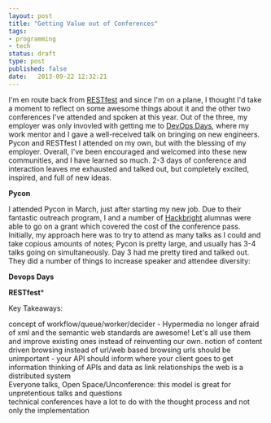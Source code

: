 ```yaml
---
layout: post
title: "Getting Value out of Conferences" 
tags:
- programming
- tech
status: draft 
type: post
published: false
date:   2013-09-22 12:32:21
---
```


I'm en route back from [RESTfest](#) and since I'm on a plane, I thought I'd take a moment to reflect on some awesome things about it and the other two conferences I've attended and spoken at this year. Out of the three, my employer was only invovled with getting me to [DevOps Days](#), where my work mentor and I gave a well-received talk on bringing on new engineers. Pycon and RESTfest I attended on my own, but with the blessing of my employer. Overall, I've been encouraged and welcomed into these new communities, and I have learned so much. 2-3 days of conference and interaction leaves me exhausted and talked out, but completely excited, inspired, and full of new ideas.

**Pycon**

I attended Pycon in March, just after starting my new job. Due to their fantastic outreach program, I and a number of [Hackbright](#) alumnas were able to go on a grant which covered the cost of the conference pass. Initially, my approach here was to try to attend as many talks as I could and take copious amounts of notes; Pycon is pretty large, and usually has 3-4 talks going on simultaneously. Day 3 had me pretty tired and talked out. They did a number of things to increase speaker and attendee diversity: 

**Devops Days**

**RESTfest***

Key Takeaways:

concept of workflow/queue/worker/decider - Hypermedia
no longer afraid of xml and the semantic web
standards are awesome! Let's all use them and improve existing ones instead of reinventing our own.
notion of content driven browsing instead of url/web based browsing
urls should be unimportant - your API should inform where your client goes to get information
thinking of APIs and data as link relationships
the web is a distributed system  
Everyone talks, Open Space/Unconference: this model is great for unpretentious talks and questions  
technical conferences have a lot to do with the thought process and not only the implementation
